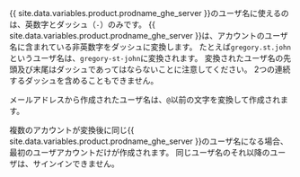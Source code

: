 {{ site.data.variables.product.prodname_ghe_server }}のユーザ名に使えるのは、英数字とダッシュ（`-`）のみです。 {{ site.data.variables.product.prodname_ghe_server }}は、アカウントのユーザ名に含まれている非英数字をダッシュに変換します。 たとえば`gregory.st.john`というユーザ名は、`gregory-st-john`に変換されます。 変換されたユーザ名の先頭及び末尾はダッシュであってはならないことに注意してください。 2つの連続するダッシュを含めることもできません。

メールアドレスから作成されたユーザ名は、`@`以前の文字を変換して作成されます。

複数のアカウントが変換後に同じ{{ site.data.variables.product.prodname_ghe_server }}のユーザ名になる場合、最初のユーザアカウントだけが作成されます。 同じユーザ名のそれ以降のユーザは、サインインできません。
